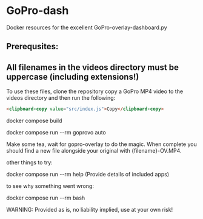 # GoPro-dash
Docker resources for the excellent GoPro-overlay-dashboard.py


Prerequsites: 
-------------------------------------------------------------------------------
All filenames in the videos directory must be uppercase (including extensions!)
-------------------------------------------------------------------------------


To use these files, clone the repository copy a GoPro MP4 video
to the videos directory and then run the following:

```html
<clipboard-copy value="src/index.js">Copy</clipboard-copy>
```

docker compose build 

docker compose run --rm goprovo auto

Make some tea, wait for gopro-overlay to do the magic. When complete
you should find a new file alongside your original with {filename}-OV.MP4.

other things to try:

docker compose run --rm help (Provide details of included apps)

to see why something went wrong:

docker compose run --rm bash

WARNING: Provided as is, no liability implied, use at your own risk!

